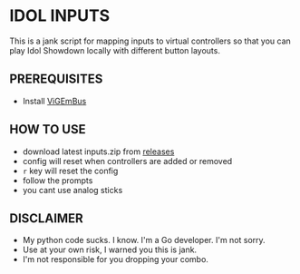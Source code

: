 # IDOL INPUTS

This is a jank script for mapping inputs to virtual controllers so that you can play 
Idol Showdown locally with different button layouts.

## PREREQUISITES

- Install [ViGEmBus](https://vigem.org/projects/ViGEm/How-to-Install/)

## HOW TO USE
- download latest inputs.zip from [releases](https://github.com/siemenskyle/idolinputs/releases)
- config will reset when controllers are added or removed
- `r` key will reset the config
- follow the prompts
- you cant use analog sticks

## DISCLAIMER
- My python code sucks. I know. I'm a Go developer. I'm not sorry.
- Use at your own risk, I warned you this is jank.
- I'm not responsible for you dropping your combo.
